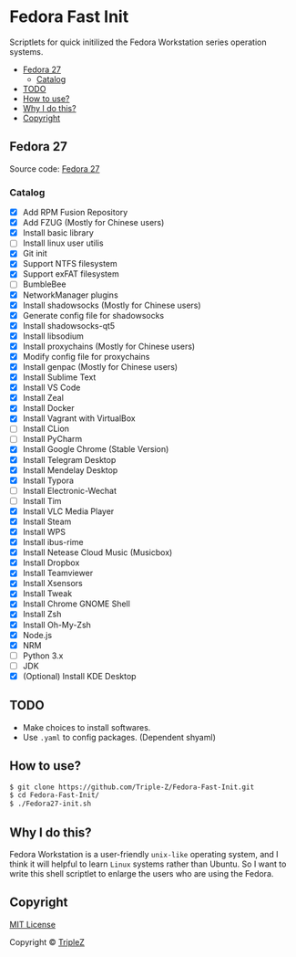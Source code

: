 # Fedora Fast Init

Scriptlets for quick initilized the Fedora Workstation series operation systems.

<!-- TOC depthFrom:2 -->

- [Fedora 27](#fedora-27)
    - [Catalog](#catalog)
- [TODO](#todo)
- [How to use?](#how-to-use)
- [Why I do this?](#why-i-do-this)
- [Copyright](#copyright)

<!-- /TOC -->

## Fedora 27

Source code: [Fedora 27](/Fedora27-init.sh)

### Catalog

- [x] Add RPM Fusion Repository
- [x] Add FZUG (Mostly for Chinese users)
- [x] Install basic library
- [ ] Install linux user utilis
- [x] Git init
- [x] Support NTFS filesystem
- [x] Support exFAT filesystem
- [ ] BumbleBee
- [x] NetworkManager plugins 
- [x] Install shadowsocks (Mostly for Chinese users)
- [x] Generate config file for shadowsocks
- [x] Install shadowsocks-qt5
- [x] Install libsodium
- [x] Install proxychains (Mostly for Chinese users)
- [x] Modify config file for proxychains
- [x] Install genpac (Mostly for Chinese users)
- [x] Install Sublime Text
- [x] Install VS Code
- [x] Install Zeal
- [x] Install Docker
- [x] Install Vagrant with VirtualBox
- [ ] Install CLion
- [ ] Install PyCharm
- [x] Install Google Chrome (Stable Version)
- [x] Install Telegram Desktop
- [x] Install Mendelay Desktop
- [x] Install Typora
- [ ] Install Electronic-Wechat
- [ ] Install Tim
- [x] Install VLC Media Player
- [x] Install Steam
- [x] Install WPS
- [x] Install ibus-rime
- [x] Install Netease Cloud Music (Musicbox)
- [x] Install Dropbox
- [x] Install Teamviewer
- [x] Install Xsensors
- [x] Install Tweak
- [x] Install Chrome GNOME Shell
- [x] Install Zsh
- [x] Install Oh-My-Zsh
- [x] Node.js
- [x] NRM
- [ ] Python 3.x
- [ ] JDK
- [x] (Optional) Install KDE Desktop

## TODO

- Make choices to install softwares.
- Use `.yaml` to config packages. (Dependent shyaml)

## How to use?

```bash
$ git clone https://github.com/Triple-Z/Fedora-Fast-Init.git
$ cd Fedora-Fast-Init/
$ ./Fedora27-init.sh
```

## Why I do this?

Fedora Workstation is a user-friendly `unix-like` operating system, and I think it will helpful to learn `Linux` systems rather than Ubuntu. So I want to write this shell scriptlet to enlarge the users who are using the Fedora.

## Copyright

[MIT License](/LICENSE)

Copyright &copy; [TripleZ](https://github.com/Triple-Z)